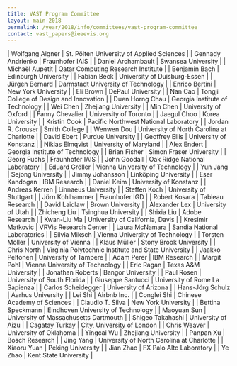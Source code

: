 ```yaml
---
title: VAST Program Committee
layout: main-2018
permalink: /year/2018/info/committees/vast-program-committee
contact: vast_papers@ieeevis.org
---
```


| Wolfgang Aigner | St. Pölten University of Applied Sciences |
| Gennady Andrienko | Fraunhofer IAIS |
| Daniel Archambault | Swansea University |
| Michaël Aupetit | Qatar Computing Research Institute |
| Benjamin Bach | Edinburgh University |
| Fabian Beck | University of Duisburg-Essen |
| Jürgen Bernard | Darmstadt University of Technology |
| Enrico Bertini | New York University |
| Eli Brown | DePaul University |
| Nan Cao | Tongji College of Design and Innovation |
| Duen Horng Chau | Georgia Institute of Technology |
| Wei Chen | Zhejiang University |
| Min Chen | University of Oxford |
| Fanny Chevalier | University of Toronto |
| Jaegul Choo | Korea University |
| Kristin Cook | Pacific Northwest National Laboratory |
| Jordan R. Crouser | Smith College |
| Wenwen Dou | University of North Carolina at Charlotte |
| David Ebert | Purdue University |
| Geoffrey Ellis | University of Konstanz |
| Niklas Elmqvist | University of Maryland |
| Alex Endert | Georgia Institute of Technology |
| Brian Fisher | Simon Fraser University |
| Georg Fuchs | Fraunhofer IAIS |
| John Goodall | Oak Ridge National Laboratory |
| Eduard Gröller | Vienna University of Technology |
| Yun Jang | Sejong University |
| Jimmy Johansson | Linköping University |
| Eser Kandogan | IBM Research |
| Daniel Keim | University of Konstanz |
| Andreas Kerren | Linnaeus University |
| Steffen Koch | University of Stuttgart |
| Jörn Kohlhammer | Fraunhofer IGD |
| Robert Kosara | Tableau Research |
| David Laidlaw | Brown University |
| Alexander Lex | University of Utah |
| Zhicheng Liu | Tsinghua University |
| Shixia Liu | Adobe Research |
| Kwan-Liu Ma | University of California, Davis |
| Kresimir Matkovic | VRVis Research Center |
| Laura McNamara | Sandia National Laboratories |
| Silvia Miksch | Vienna University of Technology |
| Torsten Möller | University of Vienna |
| Klaus Müller | Stony Brook University |
| Chris North | Virginia Polytechnic Institute and State University |
| Jaakko Peltonen | University of Tampere |
| Adam Perer | IBM Research |
| Margit Pohl | Vienna University of Technology |
| Eric Ragan | Texas A&M University |
| Jonathan Roberts | Bangor University |
| Paul Rosen | University of South Florida |
| Giuseppe Santucci | University of Rome La Sapienza |
| Carlos Scheidegger | University of Arizona |
| Hans-Jörg Schulz | Aarhus University |
| Lei Shi | Airbnb Inc. |
| Conglei Shi | Chinese Academy of Sciences |
| Claudio T. Silva | New York University |
| Bettina Speckmann | Eindhoven University of Technology |
| Maoyuan Sun | University of Massachusetts Dartmouth |
| Shigeo Takahashi | University of Aizu |
| Cagatay Turkay | City, University of London |
| Chris Weaver | University of Oklahoma |
| Yingcai Wu | Zhejiang University |
| Panpan Xu | Bosch Research |
| Jing Yang | University of North Carolina at Charlotte |
| Xiaoru Yuan | Peking University |
| Jian Zhao | FX Palo Alto Laboratory |
| Ye Zhao | Kent State University |

